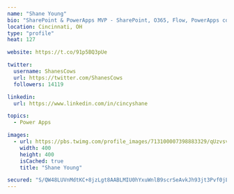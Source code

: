 ```yaml
---
name: "Shane Young"
bio: "SharePoint & PowerApps MVP - SharePoint, O365, Flow, PowerApps consulting? @PowerApps911 | Pure Snark? You found it."
location: Cincinnati, OH
type: "profile"
heat: 127

website: https://t.co/91p5BQ3pUe

twitter:
  username: ShanesCows
  url: https://twitter.com/ShanesCows
  followers: 14119

linkedin:
  url: https://www.linkedin.com/in/cincyshane

topics:
  - Power Apps

images:
  - url: https://pbs.twimg.com/profile_images/713100007398883329/qUzvsvQ3_400x400.jpg
    width: 400
    height: 400
    isCached: true
    title: "Shane Young"

secured: "S/QW48LUVnMdtKC+8jzLgt8AABLMIU0hYxuWnlB9scrSeAvkJh93jt3Pvf0jLTt1pccTi6jp33104/K9JzQ2eRODGPWNm5HujFvX+QMbw5tg/lP4ArDs4H4t9jivOgRlhu9xi3zR/EPvcTV3uLTz9Vm9E1Snf6NgCNCelZmyiHcKIu28V8Yh48MZ+ByVqAW3bewYoEFx3dN8gKD5DfTcYZ+py+J0VyTTYpRZII+QeWY6a+48yvr9ugIYra6VbdNC5eiIQ/zhKXA0brdDgIMCkUWlnKdJmfuiaFVWav6YbAmPVb213ovVuqPNYTJ0HDbJQ47E0wQgwt9HYt9bdwkORLSeChpKDohtzadxke9nmO9rAo71YNxO6i8Cgcw23Cin+I/7kgYhg0H93A7NYhAYql1The90b+/lWo4QpdHLBDg=;a8w/MFBSW/Eyln5o06QeiA=="
---
```


